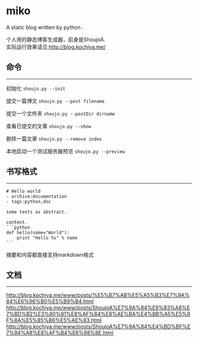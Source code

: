 miko
=========
A static blog written by python . 

个人用的静态博客生成器，前身是ShoujoA.  
实际运行效果请见:http://blog.kochiya.me/

## 命令
-------------

初始化
`shoujo.py --init`

提交一篇博文
`shoujo.py --post filename`

提交一个文件夹
`shoujo.py --postDir dirname`

查看已提交的文章
`shoujo.py --show`

删除一篇文章
`shoujo.py --remove index`

本地启动一个测试服务器预览
`shoujo.py --preview`

## 书写格式
-----------

    # Hello world
    - archive:documentation
    - tags:python,doc

    some texts as abstract.

    content.
    ```python
    def hello(name="World"):
        print "Hello %s" % name
    ```
    
  摘要和内容都直接支持markdown格式

## 文档
-----------
http://blog.kochiya.me/www/posts/%E5%B7%AB%E5%A5%B3%E7%9A%84%E6%96%B0%E5%B9%B4.html
http://blog.kochiya.me/www/posts/ShoujoA%E7%9A%84%E9%83%A8%E7%BD%B2%E3%80%81%E8%AF%84%E8%AE%BA%E4%BB%A5%E5%8F%8A%E5%85%B6%E5%AE%83.html
http://blog.kochiya.me/www/posts/ShoujoA%E7%9A%84%E4%BD%BF%E7%94%A8%E8%AF%B4%E6%98%8E.html

